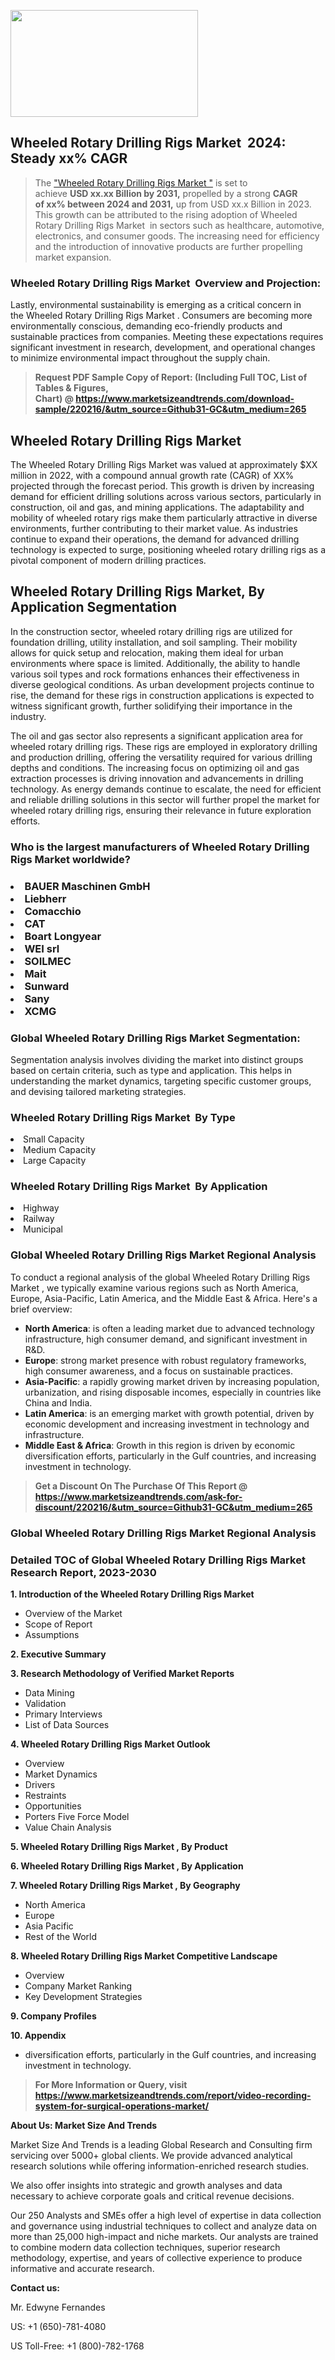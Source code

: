 <p><img class="alignnone size-medium wp-image-20088" src="https://ffe5etoiles.com/wp-content/uploads/2024/12/MST1-300x171.png" alt="" width="300" height="171" /></p><h2 id="ember46" class="ember-view reader-text-block__heading-2">Wheeled Rotary Drilling Rigs Market &nbsp;2024: Steady&nbsp;xx% CAGR</h2><blockquote id="ember47" class="ember-view reader-text-block__blockquote">The&nbsp;<a class="app-aware-link " href="https://www.marketsizeandtrends.com/download-sample/220216/&utm_source=Github31-GC&utm_medium=265" target="_blank" data-test-app-aware-link="">"Wheeled Rotary Drilling Rigs Market "</a>&nbsp;is set to achieve&nbsp;<strong>USD&nbsp;xx.xx&nbsp;Billion by 2031,</strong>&nbsp;propelled by a strong&nbsp;<strong>CAGR of&nbsp;xx% between 2024 and 2031,</strong>&nbsp;up from USD xx.x Billion in 2023. This growth can be attributed to the rising adoption of&nbsp;Wheeled Rotary Drilling Rigs Market &nbsp;in sectors such as healthcare, automotive, electronics, and consumer goods. The increasing need for efficiency and the introduction of innovative products are further propelling market expansion.</blockquote><h3 id="ember48" class="ember-view reader-text-block__heading-3">Wheeled Rotary Drilling Rigs Market &nbsp;Overview and Projection:</h3><p id="ember49" class="ember-view reader-text-block__paragraph">Lastly, environmental sustainability is emerging as a critical concern in the&nbsp;Wheeled Rotary Drilling Rigs Market . Consumers are becoming more environmentally conscious, demanding eco-friendly products and sustainable practices from companies. Meeting these expectations requires significant investment in research, development, and operational changes to minimize environmental impact throughout the supply chain.</p><blockquote id="ember50" class="ember-view reader-text-block__blockquote"><strong>Request PDF Sample Copy of Report: (Including Full TOC, List of Tables &amp; Figures, Chart)&nbsp;@&nbsp;<strong><a href="https://www.marketsizeandtrends.com/download-sample/220216/&utm_source=Github31-GC&utm_medium=265" target="_blank">https://www.marketsizeandtrends.com/download-sample/220216/&utm_source=Github31-GC&utm_medium=265</a></strong></strong></blockquote><h3 class=""><h2>Wheeled Rotary Drilling Rigs Market</h2><p>The Wheeled Rotary Drilling Rigs Market was valued at approximately $XX million in 2022, with a compound annual growth rate (CAGR) of XX% projected through the forecast period. This growth is driven by increasing demand for efficient drilling solutions across various sectors, particularly in construction, oil and gas, and mining applications. The adaptability and mobility of wheeled rotary rigs make them particularly attractive in diverse environments, further contributing to their market value. As industries continue to expand their operations, the demand for advanced drilling technology is expected to surge, positioning wheeled rotary drilling rigs as a pivotal component of modern drilling practices.</p><h2>Wheeled Rotary Drilling Rigs Market, By Application Segmentation</h2><p>In the construction sector, wheeled rotary drilling rigs are utilized for foundation drilling, utility installation, and soil sampling. Their mobility allows for quick setup and relocation, making them ideal for urban environments where space is limited. Additionally, the ability to handle various soil types and rock formations enhances their effectiveness in diverse geological conditions. As urban development projects continue to rise, the demand for these rigs in construction applications is expected to witness significant growth, further solidifying their importance in the industry.</p><p>The oil and gas sector also represents a significant application area for wheeled rotary drilling rigs. These rigs are employed in exploratory drilling and production drilling, offering the versatility required for various drilling depths and conditions. The increasing focus on optimizing oil and gas extraction processes is driving innovation and advancements in drilling technology. As energy demands continue to escalate, the need for efficient and reliable drilling solutions in this sector will further propel the market for wheeled rotary drilling rigs, ensuring their relevance in future exploration efforts.</p></h3><h3 id="" class="">Who is the largest manufacturers of&nbsp;Wheeled Rotary Drilling Rigs Market worldwide?</h3><h3 class=""></Li><Li>BAUER Maschinen GmbH</Li><Li> Liebherr</Li><Li> Comacchio</Li><Li> CAT</Li><Li> Boart Longyear</Li><Li> WEI srl</Li><Li> SOILMEC</Li><Li> Mait</Li><Li> Sunward</Li><Li> Sany</Li><Li> XCMG</h3><h3 id="ember53" class="ember-view reader-text-block__heading-3">Global&nbsp;Wheeled Rotary Drilling Rigs Market Segmentation:</h3><p id="ember54" class="ember-view reader-text-block__paragraph">Segmentation analysis involves dividing the market into distinct groups based on certain criteria, such as type and application. This helps in understanding the market dynamics, targeting specific customer groups, and devising tailored marketing strategies.</p><h3 id="" class="">Wheeled Rotary Drilling Rigs Market &nbsp;By Type</h3><p></Li><Li>Small Capacity</Li><Li> Medium Capacity</Li><Li> Large Capacity</p><h3 id="" class="">Wheeled Rotary Drilling Rigs Market &nbsp;By Application</h3><p class=""></Li><Li>Highway</Li><Li> Railway</Li><Li> Municipal</p><h3 id="ember62" class="ember-view reader-text-block__heading-3">Global Wheeled Rotary Drilling Rigs Market Regional Analysis</h3><p id="ember63" class="ember-view reader-text-block__paragraph">To conduct a regional analysis of the global Wheeled Rotary Drilling Rigs Market , we typically examine various regions such as North America, Europe, Asia-Pacific, Latin America, and the Middle East &amp; Africa. Here's a brief overview:</p><ul><li><strong>North America</strong>: is often a leading market due to advanced technology infrastructure, high consumer demand, and significant investment in R&amp;D.</li><li><strong>Europe</strong>: strong market presence with robust regulatory frameworks, high consumer awareness, and a focus on sustainable practices.</li><li><strong>Asia-Pacific</strong>: a rapidly growing market driven by increasing population, urbanization, and rising disposable incomes, especially in countries like China and India.</li><li><strong>Latin America</strong>: is an emerging market with growth potential, driven by economic development and increasing investment in technology and infrastructure.</li><li><strong>Middle East &amp; Africa</strong>: Growth in this region is driven by economic diversification efforts, particularly in the Gulf countries, and increasing investment in technology.</li></ul><blockquote id="ember61" class="ember-view reader-text-block__blockquote"><strong>Get a Discount On The Purchase Of This Report @ <strong><a href="https://html-cleaner.com/" target="">https://www.marketsizeandtrends.com/ask-for-discount/220216/&utm_source=Github31-GC&utm_medium=265</a></strong></strong></blockquote><h3 id="ember62" class="ember-view reader-text-block__heading-3">Global Wheeled Rotary Drilling Rigs Market Regional Analysis</h3><h3 id="" class="">Detailed TOC of Global Wheeled Rotary Drilling Rigs Market Research Report, 2023-2030</h3><p id="" class=""><strong>1. Introduction of the Wheeled Rotary Drilling Rigs Market </strong></p><ul><li>Overview of the Market</li><li>Scope of Report</li><li>Assumptions</li></ul><p id="" class=""><strong>2. Executive Summary</strong></p><p id="" class=""><strong>3. Research Methodology of Verified Market Reports</strong></p><ul><li>Data Mining</li><li>Validation</li><li>Primary Interviews</li><li>List of Data Sources</li></ul><p id="" class=""><strong>4. Wheeled Rotary Drilling Rigs Market Outlook</strong></p><ul><li>Overview</li><li>Market Dynamics</li><li>Drivers</li><li>Restraints</li><li>Opportunities</li><li>Porters Five Force Model</li><li>Value Chain Analysis</li></ul><p id="" class=""><strong>5. Wheeled Rotary Drilling Rigs Market , By Product</strong></p><p id="" class=""><strong>6. Wheeled Rotary Drilling Rigs Market , By Application</strong></p><p id="" class=""><strong>7. Wheeled Rotary Drilling Rigs Market , By Geography</strong></p><ul><li>North America</li><li>Europe</li><li>Asia Pacific</li><li>Rest of the World</li></ul><p id="" class=""><strong>8. Wheeled Rotary Drilling Rigs Market Competitive Landscape</strong></p><ul><li>Overview</li><li>Company Market Ranking</li><li>Key Development Strategies</li></ul><p id="" class=""><strong>9. Company Profiles</strong></p><p id="" class=""><strong>10. Appendix</strong></p><ul><li>diversification efforts, particularly in the Gulf countries, and increasing investment in technology.</li></ul><blockquote id="ember65" class="ember-view reader-text-block__blockquote"><strong>For More Information or Query, visit <strong><strong><a href="https://html-cleaner.com/" target="">https://www.marketsizeandtrends.com/report/video-recording-system-for-surgical-operations-market/</a></strong></strong></strong></blockquote><p id="" class=""><strong>About Us: Market Size And Trends</strong></p><p id="" class="">Market Size And Trends is a leading Global Research and Consulting firm servicing over 5000+ global clients. We provide advanced analytical research solutions while offering information-enriched research studies.</p><p id="" class="">We also offer insights into strategic and growth analyses and data necessary to achieve corporate goals and critical revenue decisions.</p><p id="" class="">Our 250 Analysts and SMEs offer a high level of expertise in data collection and governance using industrial techniques to collect and analyze data on more than 25,000 high-impact and niche markets. Our analysts are trained to combine modern data collection techniques, superior research methodology, expertise, and years of collective experience to produce informative and accurate research.</p><p id="" class=""><strong>Contact us:</strong></p><p id="" class="">Mr. Edwyne Fernandes</p><p id="" class="">US: +1 (650)-781-4080</p><p id="" class="">US Toll-Free: +1 (800)-782-1768</p>
